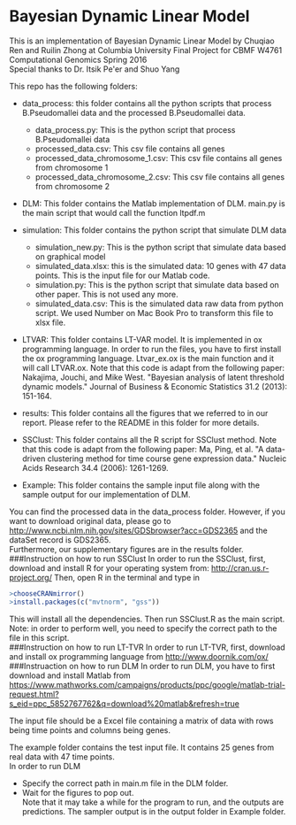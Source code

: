 # Bayesian Dynamic Linear Model
This is an implementation of Bayesian Dynamic Linear Model by Chuqiao Ren and Ruilin Zhong at Columbia University
Final Project for CBMF W4761 Computational Genomics Spring 2016  
Special thanks to  Dr. Itsik Pe'er and Shuo Yang  
   
This repo has the following folders:  
- data_process: this folder contains all the python scripts that process B.Pseudomallei data and the processed B.Pseudomallei data. 
  - data_process.py: This is the python script that process B.Pseudomallei data  
  - processed_data.csv: This csv file contains all genes  
  - processed_data_chromosome_1.csv: This csv file contains all genes from chromosome 1  
  - processed_data_chromosome_2.csv: This csv file contains all genes from chromosome 2  

- DLM: This folder contains the Matlab implementation of DLM. main.py is the main script that would call the function ltpdf.m  

- simulation: This folder contains the python script that simulate DLM data  
  - simulation_new.py: This is the python script that simulate data based on graphical model  
  - simulated_data.xlsx: this is the simulated data: 10 genes with 47 data points. This is the input file for our Matlab code.  
  - simulation.py: This is the python script that simulate data based on other paper. This is not used any more.  
  - simulated_data.csv: This is the simulated data raw data from python script. We used Number on Mac Book Pro to transform this file to xlsx file.  

- LTVAR: This folder contains LT-VAR model. It is implemented in ox programming language. In order to run the files, you have to first install the ox programming language. Ltvar_ex.ox is the main function and it will call LTVAR.ox. Note that this code is adapt from the following paper: Nakajima, Jouchi, and Mike West. "Bayesian analysis of latent threshold dynamic models." Journal of Business & Economic Statistics 31.2 (2013): 151-164.  

- results: This folder contains all the figures that we referred to in our report. Please refer to the README in this folder for more details.   

- SSClust: This folder contains all the R script for SSClust method. Note that this code is adapt from the following paper:  Ma, Ping, et al. "A data-driven clustering method for time course gene expression data." Nucleic Acids Research 34.4 (2006): 1261-1269.  

- Example: This folder contains the sample input file along with the sample output for our implementation of DLM.   

You can find the processed data in the data_process folder. However, if you want to download original data, please go to http://www.ncbi.nlm.nih.gov/sites/GDSbrowser?acc=GDS2365 and the dataSet record is GDS2365.  
Furthermore, our supplementary figures are in the results folder.  
###Instruction on how to run SSClust
In order to run the SSClust, first, download and install R for your operating system from: http://cran.us.r-project.org/ Then, open R in the terminal and type in   
```R
>chooseCRANmirror()
>install.packages(c("mvtnorm", "gss")) 
```
This will install all the dependencies. Then run SSClust.R as the main script. Note: in order to perform well, you need to specify the correct path to the file in this script.  
###Instruction on how to run LT-TVR
In order to run LT-TVR, first, download and install ox programming language from http://www.doornik.com/ox/  
###Instruaction on how to run DLM
In order to run DLM, you have to first download and install Matlab from https://www.mathworks.com/campaigns/products/ppc/google/matlab-trial-request.html?s_eid=ppc_5852767762&q=download%20matlab&refresh=true  

The input file should be a Excel file containing a matrix of data with rows being time points and columns being genes.  

The example folder contains the test input file. It contains 25 genes from real data with 47 time points.   
In order to run DLM
* Specify the correct path in main.m file in the DLM folder.  
* Wait for the figures to pop out.  
Note that it may take a while for the program to run, and the outputs are predictions. The sampler output is in the output folder in Example folder.  
